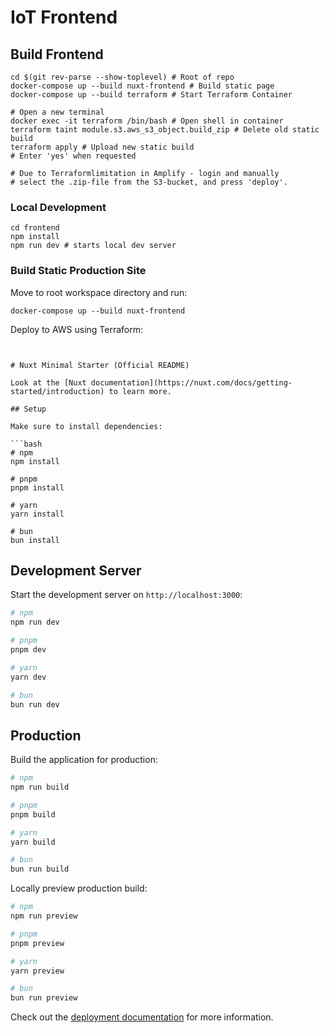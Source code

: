 # IoT Frontend

## Build Frontend

```shell
cd $(git rev-parse --show-toplevel) # Root of repo
docker-compose up --build nuxt-frontend # Build static page
docker-compose up --build terraform # Start Terraform Container

# Open a new terminal
docker exec -it terraform /bin/bash # Open shell in container
terraform taint module.s3.aws_s3_object.build_zip # Delete old static build
terraform apply # Upload new static build
# Enter 'yes' when requested

# Due to Terraformlimitation in Amplify - login and manually
# select the .zip-file from the S3-bucket, and press 'deploy'.
```

### Local Development

```shell
cd frontend
npm install
npm run dev # starts local dev server
```

### Build Static Production Site

Move to root workspace directory and run:

```shell
docker-compose up --build nuxt-frontend
```

Deploy to AWS using Terraform:

````shell


# Nuxt Minimal Starter (Official README)

Look at the [Nuxt documentation](https://nuxt.com/docs/getting-started/introduction) to learn more.

## Setup

Make sure to install dependencies:

```bash
# npm
npm install

# pnpm
pnpm install

# yarn
yarn install

# bun
bun install
````

## Development Server

Start the development server on `http://localhost:3000`:

```bash
# npm
npm run dev

# pnpm
pnpm dev

# yarn
yarn dev

# bun
bun run dev
```

## Production

Build the application for production:

```bash
# npm
npm run build

# pnpm
pnpm build

# yarn
yarn build

# bun
bun run build
```

Locally preview production build:

```bash
# npm
npm run preview

# pnpm
pnpm preview

# yarn
yarn preview

# bun
bun run preview
```

Check out the [deployment documentation](https://nuxt.com/docs/getting-started/deployment) for more information.
